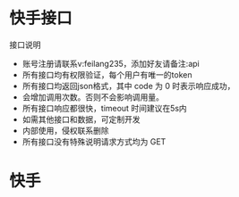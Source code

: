 
# 快手接口

接口说明
* 账号注册请联系v:feilang235，添加好友请备注:api
* 所有接口均有权限验证，每个用户有唯一的token
* 所有接口均返回json格式，其中 code 为 0 时表示响应成功，
* 会增加调用次数。否则不会影响调用量。
* 所有接口响应都很快，timeout 时间建议在5s内
* 如需其他接口和数据，可定制开发
* 内部使用，侵权联系删除
* 所有接口没有特殊说明请求方式均为 GET

# 快手